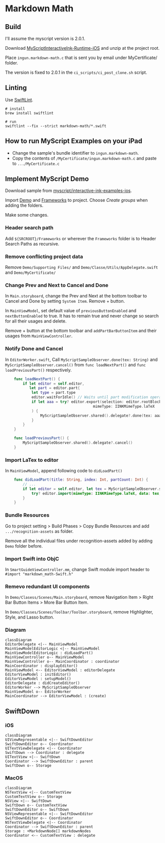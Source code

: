 #  Markdown Math

## Build

I'll assume the myscript version is 2.0.1.

Download [MyScriptInteractiveInk-Runtime-iOS](https://s3-us-west-2.amazonaws.com/iink/runtime/2.0.0/MyScriptInteractiveInk-Runtime-iOS-2.0.1.zip) and unzip at the project root.

Place `ingun.markdown-math.c` that is sent you by email under MyCertificate/ folder.

The version is fixed to 2.0.1 in the `ci_scripts/ci_post_clone.sh` script.

## Linting

Use [SwiftLint](https://github.com/realm/SwiftLint).

```shell
# install
brew install swiftlint

# run
swiftlint --fix --strict markdown-math/*.swift
```

## How to run MyScript Examples on your iPad

- Change the sample's bundle identifier to `ingun.markdown-math`.
- Copy the contents of `/MyCertificate/ingun.markdown-math.c` and paste to `.../MyCertificate.c`

## Implement MyScript Demo

Download sample from [myscript/interactive-ink-examples-ios](https://github.com/myscript/interactive-ink-examples-ios).

Import [Demo](https://github.com/MyScript/interactive-ink-examples-ios/tree/master/Examples/Demo/Demo) and [Frameworks](https://github.com/MyScript/interactive-ink-examples-ios/tree/master/Examples/Frameworks/) to project. Choose *Create groups* when adding the folders.

Make some changes.

### Header search path

Add `${SRCROOT}/Frameworks` or wherever the `Frameworks` folder is to  Header Search Paths as recursive.

### Remove conflicting project data

Remove `Demo/Supporting Files/` and `Demo/Classe/Utils/AppDelegate.swift` and `Demo/MyCertificate/`

### Change Prev and Next to Cancel and Done

In `Main.storyboard`, change the Prev and Next at the bottom toolbar to Cancel and Done by setting `System Item`. Remove + button.

In `MainViewModel`, set default value of `previousButtonEnabled` and `nextButtonEnabled` to true. It has to remain true and never change so search for all their usages and delete.

Remove + button at the bottom toolbar and `addPartBarButtonItem` and their usages from `MainViewController`.

### Notify Done and Cancel

In `EditorWorker.swift`, Call `MyScriptSampleObserver.done(tex: String)` and `MyScriptSampleObserver.cancel()` from `func loadNextPart()` and `func loadPreviousPart()` respectively.

```swift
    func loadNextPart() {
        if let editor = self.editor,
           let part = editor.part{
            let type = part.type
            editor.waitForIdle() // Waits until part modification operations are over.
            if let aaa = try? editor.export(selection: editor.rootBlock,
                                        mimeType: IINKMimeType.laTeX
            ) {
                MyScriptSampleObserver.shared().delegate?.done(tex: aaa)
            }
        }
    }

    func loadPreviousPart() {
        MyScriptSampleObserver.shared().delegate?.cancel()
    }
```

### Import LaTex to editor

In `MainViewModel`, append following code to `didLoadPart()`

```swift
    func didLoadPart(title: String, index: Int, partCount: Int) {
        // ...
        if let editor = self.editor, let tex = MyScriptSampleObserver.shared().latex {
            try? editor.import(mimeType: IINKMimeType.laTeX, data: tex, selection: editor.rootBlock)
        }
    }
```

### Bundle Resources

Go to project setting > Build Phases > Copy Bundle Resources and add `.../recognition-assets` as folder.

Remove all the individual files under recognition-assets added by adding `Demo` folder before.


### Import Swift into ObjC

In `SmartGuideViewController.mm`, change Swift module import header to `#import "markdown_math-Swift.h"`

### Remevo redundant UI components

In `Demo/Clasess/Scenes/Main.storyboard`, remove Navigation Item > Right Bar Button Items > More Bar Button Item.

In `Demo/Classes/Scenes/Toolbar/Toolbar.storyboard`, remove Highlighter, Style, and Lasso button.

### Diagram

```mermaid
classDiagram
EditorDelegate <|-- MainViewModel
MainViewModelEditorLogic <|-- MainViewModel
MainViewModelEditorLogic : didLoadPart()
MainViewController o-- MainViewModel
MainViewController o-- MainCoordinator : coordinator
MainCoordinator : displayEditor()
MainViewModel <-- EditorViewModel : editorDelegate
EditorViewModel : initEditor()
EditorViewModel : setupModel()
EditorDelegate : didCreateEditor()
EditorWorker --> MyScriptSampleObserver
MainViewModel o-- EditorWorker
MainCoordinator --> EditorViewModel : (create)
```

## SwiftDown

### iOS

```mermaid
classDiagram
UIViewRepresentable <|-- SwiftDownEditor
SwiftDownEditor o-- Coordinator
UITextViewDelegate <|-- Coordinator
SwiftDown --> Coordinator : delegate
UITextView <|-- SwiftDown
Coordinator --> SwiftDownEditor : parent
SwiftDown o-- Storage
```

### MacOS

```mermaid
classDiagram
NSTextView <|-- CustomTextView
CustomTextView o-- Storage
NSView <|-- SwiftDown
SwiftDown o-- CustomTextView
SwiftDownEditor o-- SwiftDown
NSViewRepresentable <|-- SwiftDownEditor
SwiftDownEditor o-- Coordinator
NSTextViewDelegate <|-- Coordinator
Coordinator --> SwiftDownEditor : parent
Storage : +MarkdownNode[] markdownNodes
Coordinator <-- CustomTextView : delegate
```
